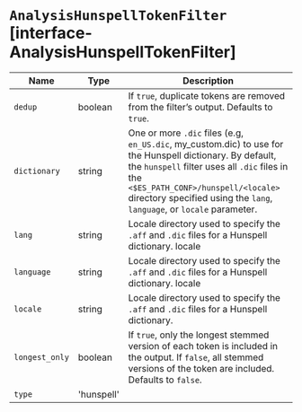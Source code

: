 # `AnalysisHunspellTokenFilter` [interface-AnalysisHunspellTokenFilter]

| Name | Type | Description |
| - | - | - |
| `dedup` | boolean | If `true`, duplicate tokens are removed from the filter’s output. Defaults to `true`. |
| `dictionary` | string | One or more `.dic` files (e.g, `en_US.dic`, my_custom.dic) to use for the Hunspell dictionary. By default, the `hunspell` filter uses all `.dic` files in the `<$ES_PATH_CONF>/hunspell/<locale>` directory specified using the `lang`, `language`, or `locale` parameter. |
| `lang` | string | Locale directory used to specify the `.aff` and `.dic` files for a Hunspell dictionary. locale |
| `language` | string | Locale directory used to specify the `.aff` and `.dic` files for a Hunspell dictionary. locale |
| `locale` | string | Locale directory used to specify the `.aff` and `.dic` files for a Hunspell dictionary. |
| `longest_only` | boolean | If `true`, only the longest stemmed version of each token is included in the output. If `false`, all stemmed versions of the token are included. Defaults to `false`. |
| `type` | 'hunspell' | &nbsp; |
